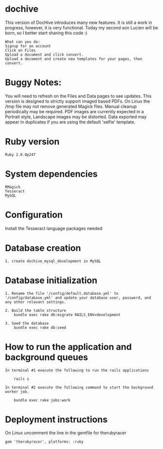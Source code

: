 # dochive

This version of DocHive introduces many new features. It is still a work in progress, however, it is very functional. Today my second son Lucien will be born, so I better start sharing this code :)

	What can you do:
	Signup for an account
	Click on Files
	Upload a document and click convert. 
	Upload a document and create new templates for your pages, then convert.


# Buggy Notes: 

You will need to refresh on the Files and Data pages to see updates.
This version is designed to strictly support imaged based PDFs. 
On Linux the /tmp file may not remove generated Magick files. Manual cleanup periodically may be required.
PDF images are currently expected in a Portrait style, Landscape images may be distorted.
Data exported may appear in duplicates if you are using the default 'selfie' template.

# Ruby version

	Ruby 2.0.0p247

# System dependencies

	RMagick
	Tesseract 
	MySQL

# Configuration

Install the Tesseract language packages needed 

# Database creation

	1. create dochive_mysql_development in MySQL

# Database initialization

	1. Rename the file '/config/default.database.yml' to '/config/database.yml' and update your database user, password, and any other relavant settings.

	2. Build the table structure
		bundle exec rake db:migrate RAILS_ENV=development

	3. Seed the database
		bundle exec rake db:seed

# How to run the application and background queues

	In terminal #1 execute the following to run the rails applications

		rails s 

	In terminal #2 execute the following command to start the background worker job. 

		bundle exec rake jobs:work

# Deployment instructions

On Linux uncomment the line in the gemfile for therubyracer

	gem 'therubyracer', platforms: :ruby



